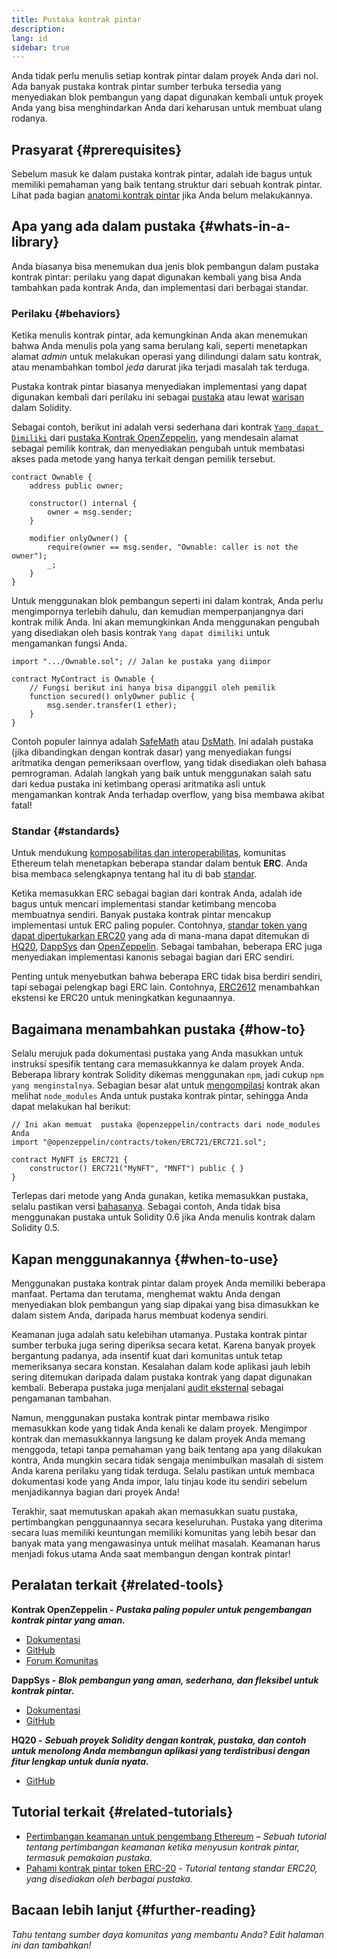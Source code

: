 ```yaml
---
title: Pustaka kontrak pintar
description:
lang: id
sidebar: true
---
```


Anda tidak perlu menulis setiap kontrak pintar dalam proyek Anda dari nol. Ada banyak pustaka kontrak pintar sumber terbuka tersedia yang menyediakan blok pembangun yang dapat digunakan kembali untuk proyek Anda yang bisa menghindarkan Anda dari keharusan untuk membuat ulang rodanya.

## Prasyarat {#prerequisites}

Sebelum masuk ke dalam pustaka kontrak pintar, adalah ide bagus untuk memiliki pemahaman yang baik tentang struktur dari sebuah kontrak pintar. Lihat pada bagian [anatomi kontrak pintar](/developers/docs/smart-contracts/anatomy/) jika Anda belum melakukannya.

## Apa yang ada dalam pustaka {#whats-in-a-library}

Anda biasanya bisa menemukan dua jenis blok pembangun dalam pustaka kontrak pintar: perilaku yang dapat digunakan kembali yang bisa Anda tambahkan pada kontrak Anda, dan implementasi dari berbagai standar.

### Perilaku {#behaviors}

Ketika menulis kontrak pintar, ada kemungkinan Anda akan menemukan bahwa Anda menulis pola yang sama berulang kali, seperti menetapkan alamat _admin_ untuk melakukan operasi yang dilindungi dalam satu kontrak, atau menambahkan tombol _jeda_ darurat jika terjadi masalah tak terduga.

Pustaka kontrak pintar biasanya menyediakan implementasi yang dapat digunakan kembali dari perilaku ini sebagai [pustaka](https://solidity.readthedocs.io/en/v0.7.2/contracts.html#libraries) atau lewat [warisan](https://solidity.readthedocs.io/en/v0.7.2/contracts.html#inheritance) dalam Solidity.

Sebagai contoh, berikut ini adalah versi sederhana dari kontrak [`Yang dapat Dimiliki`](https://github.com/OpenZeppelin/openzeppelin-contracts/blob/v3.2.0/contracts/access/Ownable.sol) dari [pustaka Kontrak OpenZeppelin](https://github.com/OpenZeppelin/openzeppelin-contracts), yang mendesain alamat sebagai pemilik kontrak, dan menyediakan pengubah untuk membatasi akses pada metode yang hanya terkait dengan pemilik tersebut.

```solidity
contract Ownable {
    address public owner;

    constructor() internal {
        owner = msg.sender;
    }

    modifier onlyOwner() {
        require(owner == msg.sender, "Ownable: caller is not the owner");
        _;
    }
}
```

Untuk menggunakan blok pembangun seperti ini dalam kontrak, Anda perlu mengimpornya terlebih dahulu, dan kemudian memperpanjangnya dari kontrak milik Anda. Ini akan memungkinkan Anda menggunakan pengubah yang disediakan oleh basis kontrak `Yang dapat dimiliki` untuk mengamankan fungsi Anda.

```solidity
import ".../Ownable.sol"; // Jalan ke pustaka yang diimpor

contract MyContract is Ownable {
    // Fungsi berikut ini hanya bisa dipanggil oleh pemilik
    function secured() onlyOwner public {
        msg.sender.transfer(1 ether);
    }
}
```

Contoh populer lainnya adalah [SafeMath](https://docs.openzeppelin.com/contracts/3.x/utilities#math) atau [DsMath](https://dappsys.readthedocs.io/en/latest/ds_math.html). Ini adalah pustaka (jika dibandingkan dengan kontrak dasar) yang menyediakan fungsi aritmatika dengan pemeriksaan overflow, yang tidak disediakan oleh bahasa pemrograman. Adalah langkah yang baik untuk menggunakan salah satu dari kedua pustaka ini ketimbang operasi aritmatika asli untuk mengamankan kontrak Anda terhadap overflow, yang bisa membawa akibat fatal!

### Standar {#standards}

Untuk mendukung [komposabilitas dan interoperabilitas](/developers/docs/smart-contracts/composability/), komunitas Ethereum telah menetapkan beberapa standar dalam bentuk **ERC**. Anda bisa membaca selengkapnya tentang hal itu di bab [standar](/developers/docs/standards/).

Ketika memasukkan ERC sebagai bagian dari kontrak Anda, adalah ide bagus untuk mencari implementasi standar ketimbang mencoba membuatnya sendiri. Banyak pustaka kontrak pintar mencakup implementasi untuk ERC paling populer. Contohnya, [standar token yang dapat dipertukarkan ERC20](/developers/tutorials/understand-the-erc-20-token-smart-contract/) yang ada di mana-mana dapat ditemukan di [HQ20](https://github.com/HQ20/contracts/blob/master/contracts/token/README.md), [DappSys](https://github.com/dapphub/ds-token/) dan [OpenZeppelin](https://docs.openzeppelin.com/contracts/3.x/erc20). Sebagai tambahan, beberapa ERC juga menyediakan implementasi kanonis sebagai bagian dari ERC sendiri.

Penting untuk menyebutkan bahwa beberapa ERC tidak bisa berdiri sendiri, tapi sebagai pelengkap bagi ERC lain. Contohnya, [ERC2612](https://eips.ethereum.org/EIPS/eip-2612) menambahkan ekstensi ke ERC20 untuk meningkatkan kegunaannya.

## Bagaimana menambahkan pustaka {#how-to}

Selalu merujuk pada dokumentasi pustaka yang Anda masukkan untuk instruksi spesifik tentang cara memasukkannya ke dalam proyek Anda. Beberapa library kontrak Solidity dikemas menggunakan `npm`, jadi cukup `npm yang menginstalnya`. Sebagian besar alat untuk [mengompilasi](/developers/docs/smart-contracts/compiling/) kontrak akan melihat `node_modules` Anda untuk pustaka kontrak pintar, sehingga Anda dapat melakukan hal berikut:

```solidity
// Ini akan memuat  pustaka @openzeppelin/contracts dari node_modules Anda
import "@openzeppelin/contracts/token/ERC721/ERC721.sol";

contract MyNFT is ERC721 {
    constructor() ERC721("MyNFT", "MNFT") public { }
}
```

Terlepas dari metode yang Anda gunakan, ketika memasukkan pustaka, selalu pastikan versi [bahasanya](/developers/docs/smart-contracts/languages/). Sebagai contoh, Anda tidak bisa menggunakan pustaka untuk Solidity 0.6 jika Anda menulis kontrak dalam Solidity 0.5.

## Kapan menggunakannya {#when-to-use}

Menggunakan pustaka kontrak pintar dalam proyek Anda memiliki beberapa manfaat. Pertama dan terutama, menghemat waktu Anda dengan menyediakan blok pembangun yang siap dipakai yang bisa dimasukkan ke dalam sistem Anda, daripada harus membuat kodenya sendiri.

Keamanan juga adalah satu kelebihan utamanya. Pustaka kontrak pintar sumber terbuka juga sering diperiksa secara ketat. Karena banyak proyek bergantung padanya, ada insentif kuat dari komunitas untuk tetap memeriksanya secara konstan. Kesalahan dalam kode aplikasi jauh lebih sering ditemukan daripada dalam pustaka kontrak yang dapat digunakan kembali. Beberapa pustaka juga menjalani [audit eksternal](https://github.com/OpenZeppelin/openzeppelin-contracts/tree/master/audit) sebagai pengamanan tambahan.

Namun, menggunakan pustaka kontrak pintar membawa risiko memasukkan kode yang tidak Anda kenali ke dalam proyek. Mengimpor kontrak dan memasukkannya langsung ke dalam proyek Anda memang menggoda, tetapi tanpa pemahaman yang baik tentang apa yang dilakukan kontra, Anda mungkin secara tidak sengaja menimbulkan masalah di sistem Anda karena perilaku yang tidak terduga. Selalu pastikan untuk membaca dokumentasi kode yang Anda impor, lalu tinjau kode itu sendiri sebelum menjadikannya bagian dari proyek Anda!

Terakhir, saat memutuskan apakah akan memasukkan suatu pustaka, pertimbangkan penggunaannya secara keseluruhan. Pustaka yang diterima secara luas memiliki keuntungan memiliki komunitas yang lebih besar dan banyak mata yang mengawasinya untuk melihat masalah. Keamanan harus menjadi fokus utama Anda saat membangun dengan kontrak pintar!

## Peralatan terkait {#related-tools}

**Kontrak OpenZeppelin -** **_Pustaka paling populer untuk pengembangan kontrak pintar yang aman._**

- [Dokumentasi](https://docs.openzeppelin.com/contracts/)
- [GitHub](https://github.com/OpenZeppelin/openzeppelin-contracts)
- [Forum Komunitas](https://forum.openzeppelin.com/c/general/16)

**DappSys -** **_Blok pembangun yang aman, sederhana, dan fleksibel untuk kontrak pintar._**

- [Dokumentasi](https://dappsys.readthedocs.io/)
- [GitHub](https://github.com/dapphub/dappsys)

**HQ20 -** **_Sebuah proyek Solidity dengan kontrak, pustaka, dan contoh untuk menolong Anda membangun aplikasi yang terdistribusi dengan fitur lengkap untuk dunia nyata._**

- [GitHub](https://github.com/HQ20/contracts)

## Tutorial terkait {#related-tutorials}

- [Pertimbangan keamanan untuk pengembang Ethereum](/developers/docs/smart-contracts/security/) _– Sebuah tutorial tentang pertimbangan keamanan ketika menyusun kontrak pintar, termasuk pemakaian pustaka._
- [Pahami kontrak pintar token ERC-20](/developers/tutorials/understand-the-erc-20-token-smart-contract/) _- Tutorial tentang standar ERC20, yang disediakan oleh berbagai pustaka._

## Bacaan lebih lanjut {#further-reading}

_Tahu tentang sumber daya komunitas yang membantu Anda? Edit halaman ini dan tambahkan!_

